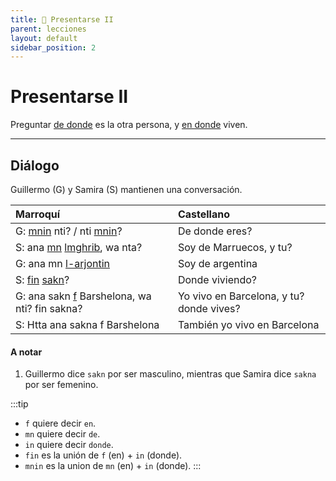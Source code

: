 ```yaml
---
title: 📖 Presentarse II
parent: lecciones
layout: default
sidebar_position: 2
---
```


# Presentarse II

Preguntar [de donde](../preguntas/donde) es la otra persona, y [en donde](../preguntas/donde) viven.

---

## Diálogo

Guillermo (G) y Samira (S) mantienen una conversación.

| Marroquí                                                                                      | Castellano                                    |
|:----------------------------------------------------------------------------------------------|:----------------------------------------------|
| G: [mnin](../preguntas/donde) nti? / nti [mnin](../preguntas/donde)?                        | De donde eres?                           |
| S: ana [mn](../vocabulario/preposiciones) [lmghrib](../vocabulario/paises-idiomas), wa nta? | Soy de Marruecos, y tu?                  |
| G: ana mn [l-arjontin](../vocabulario/paises-idiomas)                                       | Soy de argentina                         |
| S: [fin](../preguntas/donde) [sakn](../verbos/vivir)?                                       | Donde viviendo?                          |
| G: ana sakn [f](../vocabulario/preposiciones) Barshelona, wa nti? fin sakna?                | Yo vivo en Barcelona, y tu? donde vives? |
| S: Htta ana sakna f Barshelona                                                              | También yo vivo en Barcelona             |

#### A notar

1. Guillermo dice `sakn` por ser masculino, mientras que Samira dice `sakna` por ser femenino. 

:::tip
- `f` quiere decir `en`.
- `mn` quiere decir `de`.
- `in` quiere decir `donde`.
- `fin` es la unión de `f` (en) + `in` (donde).
- `mnin` es la union de `mn` (en) + `in` (donde).
:::